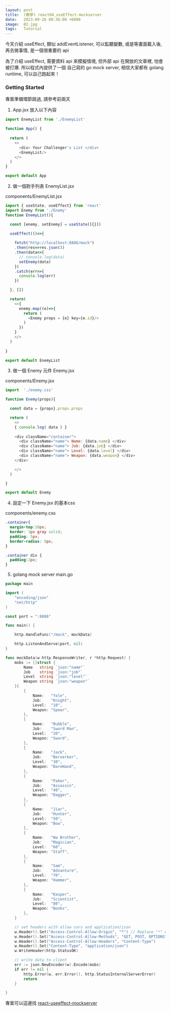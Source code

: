 ```yaml
---
layout: post
title:  (教學) react04_useEffect-mockserver
date:   2023-09-26 00:36:00 +0800
image:  02.jpg
tags:   Tutorial
---
```


今天介紹 useEffect, 類似 addEventListener, 可以監聽變數, 或是等畫面載入後, 再去做事情, 是一個很重要的 api

為了介紹 useEffect, 需要資料 api 來模擬情境, 但外部 api 在開放的文章裡, 怕會被打爆. 所以程式內提供了一個 自己寫的 go mock server, 相信大家都有 golang runtime, 可以自己跑起來！

### Getting Started
專案準備環節跳過, 請參考前兩天

1. App.jsx 放入以下內容
```js
import EnemyList from './EnemyList'

function App() {
  
  return (
    <>
      <div> Your Challenger's List </div>
      <EnemyList/>
    </>
  )
}

export default App
```

2. 做一個對手列表 EnemyList.jsx

components/EnemyList.jsx
```js
import { useState, useEffect} from 'react'
import Enemy from './Enemy'
function EnemyList(){

  const [enemy, setEnemy] = useState([{}])

  useEffect(()=>{
    
    fetch("http://localhost:8886/mock")
    .then(res=>res.json())
    .then(data=>{
      // console.log(data)
      setEnemy(data)
    })
    .catch(err=>{
      console.log(err)
    })

  }, [])

  return(
    <>{
      enemy.map((e)=>{
        return (         
          <Enemy props = {e} key={e.id}/>
        )
      })
    }
    </>
  )
  
}

export default EnemyList

```

3. 做一個 Enemy 元件 Enemy.jsx

components/Enemy.jsx
```js
import  './enemy.css'

function Enemy(props){

  const data = {props}.props.props

  return (
    <>
    { console.log( data ) }
    
    <div className="container">
      <div className="name"> Name: {data.name} </div>
      <div className="name"> Job: {data.job} </div>
      <div className="name"> Level: {data.level} </div>
      <div className="name"> Weapon: {data.weapon} </div>
    </div>

    </>
  )

}

export default Enemy
```

4. 設定一下 Enemy.jsx 的基本css

components/enemy.css
```css
.container{
  margin-top:10px;
  border: 1px gray solid;
  padding: 5px;
  border-radius: 5px;
}

.container div {
  padding:2px;
}
```

5. golang mock server
main.go
```go
package main

import (
	"encoding/json"
	"net/http"
)

const port = ":8886"

func main() {

	http.HandleFunc("/mock", mockData)

	http.ListenAndServe(port, nil)
}

func mockData(w http.ResponseWriter, r *http.Request) {
	mobs := []struct {
		Name   string `json:"name"`
		Job    string `json:"job"`
		Level  string `json:"level"`
		Weapon string `json:"weapon"`
	}{
		{
			Name:   "Yale",
			Job:    "Knight",
			Level:  "10",
			Weapon: "Spear",
		},
		{
			Name:   "Bubble",
			Job:    "Sword Man",
			Level:  "20",
			Weapon: "Sword",
		},
		{
			Name:   "Jack",
			Job:    "Berserker",
			Level:  "30",
			Weapon: "BareHand",
		},
		{
			Name:   "Paker",
			Job:    "Assassin",
			Level:  "40",
			Weapon: "Dagger",
		},
		{
			Name:   "Jiar",
			Job:    "Hunter",
			Level:  "50",
			Weapon: "Bow",
		},
		{
			Name:   "Wa Brother",
			Job:    "Magician",
			Level:  "60",
			Weapon: "Staff",
		},
		{
			Name:   "Sam",
			Job:    "Advanture",
			Level:  "70",
			Weapon: "Hammer",
		},
		{
			Name:   "Kasper",
			Job:    "Scientist",
			Level:  "80",
			Weapon: "Books",
		},
	}

	// set headers with allow cors and application/json
	w.Header().Set("Access-Control-Allow-Origin", "*") // Replace "*" with your allowed origins
	w.Header().Set("Access-Control-Allow-Methods", "GET, POST, OPTIONS")
	w.Header().Set("Access-Control-Allow-Headers", "Content-Type")
	w.Header().Set("Content-Type", "application/json")
	w.WriteHeader(http.StatusOK)

	// write data to client
	err := json.NewEncoder(w).Encode(mobs)
	if err != nil {
		http.Error(w, err.Error(), http.StatusInternalServerError)
		return
	}

}

```


專案可以這邊找 [react-useeffect-mockserver](https://github.com/cbot918/ithelp/tree/main/go-junior-30/react-useeffect-mockserver)
